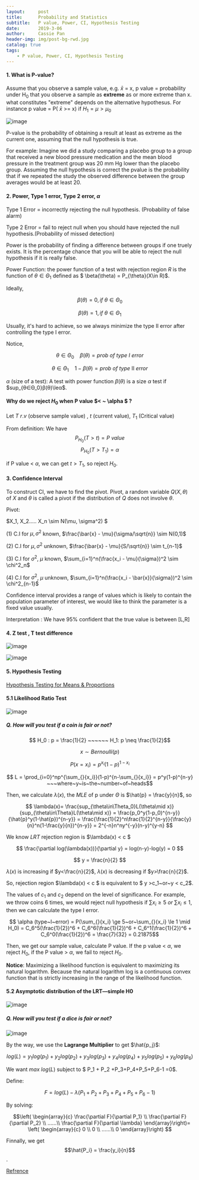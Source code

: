 ```yaml
---
layout:     post
title:      Probability and Statistics
subtitle:   P value, Power, CI, Hypothesis Testing
date:       2019-3-06
author:     Cassie Pan
header-img: img/post-bg-rwd.jpg 
catalog: true
tags:
    - P value, Power, CI, Hypothesis Testing
---
```

#### 1. What is P-value?

Assume that you observe a sample value, e.g. $\bar{x}$ = x, p value = probability under H<sub>0</sub> that you observe a sample as **extreme** as or more extreme than x.
    what constitutes "extreme" depends on the alternative hypothesus.
For instance p value = P( $\bar{x}$ >= x) if $H_1 = \mu > \mu_0$

![image](https://github.com/manpanmanpan/manpanmanpan.github.io/blob/master/img/1552449630(1).jpg?raw=true)

P-value is the probability of obtaining a result at least as extreme as the current one, assuming that the null hypothesis is true.

For example:
Imagine we did a study comparing a placebo group to a group that received a new blood pressure medication and the mean blood pressure in the treatment group was 20 mm Hg lower than the placebo group. Assuming the null hypothesis is correct the pvalue is the probability that if we repeated the study the observed difference between the group averages would be at least 20.

#### 2.  Power, Type 1 error, Type 2 error, $\alpha$

Type 1 Error = incorrectly rejecting the null hypothesis. (Probability of false alarm)

Type 2 Error = fail to reject null when you should have rejected the null hypothesis.(Probability of missed detection)

Power is the probability of finding a difference between groups if one truely exists. It is the percentage chance that you will be able to reject the null hypothesis if it is really false.

Power Function: the power function of a test with rejection region $R$ is the function of $\theta \in \Theta_1$ defined as $ \beta(\theta) = P_{\theta}(X\in R)$.

Ideally,

$$ \beta(\theta) = 0, if~ \theta \in \Theta_0$$

$$\beta(\theta) = 1, if~ \theta \in \Theta_1$$

Usually, it's hard to achieve, so we always minimize the type Ⅱ error after controlling the type I error.

Notice,

$$ \theta\in\Theta_0 ~~~~ \beta(\theta) = prob~of~type~I~error$$

$$ \theta\in\Theta_1 ~~~~ 1- \beta(\theta) = prob~of~type~Ⅱ~error$$

$\alpha$ (size of a test): A test with power function $\beta(\theta)$ is a size $\alpha$ test if $sup_{θ∈Θ_0}β(θ)\leα$.

#### Why do we reject $H_0$ when P value $< ~ \alpha $ ?

Let $T ~r.v$ (observe sample value) , $t$ (current value), $T_1$ (Critical value)

From definition: We have 
$$ P_{H_0}(T>t) = P~value $$
$$ P_{H_0}(T>T_1) = \alpha$$

if P value < $\alpha$, we can get $t> T_1$, so reject $H_0$.

#### 3. Confidence Interval 

To construct CI, we have to find the pivot.
Pivot, a random variable $Q(X,θ)$ of $X$ and $θ$ is called a pivot if the distribution of $Q$ does not involve $\theta$.

Pivot:

$X_1, X_2..... X_n \sim N(\mu, \sigma^2) $

(1) C.I for $\mu, \sigma^2$ known,  $\frac{\bar{x} - \mu}{\sigma/\sqrt{n}} \sim N(0,1)$

(2) C.I for $\mu, \sigma^2$ unknown, $\frac{\bar{x} - \mu}{S/\sqrt{n}} \sim t_{n-1}$

(3) C.I for $\sigma^2$, $\mu$ known,  $\sum_{i=1}^n(\frac{x_i - \mu}{\sigma})^2 \sim \chi^2_n$

(4) C.I for $\sigma^2$, $\mu$ unknown,  $\sum_{i=1}^n(\frac{x_i - \bar{x}}{\sigma})^2 \sim \chi^2_{n-1}$

Confidence interval provides a range of values which is likely to contain the population parameter of interest, we would like to think the parameter is a fixed value usually.

Interpretation : We have 95% confident that the true value is between [L,R]

#### 4. Z test , T test difference 

![image](https://github.com/manpanmanpan/manpanmanpan.github.io/blob/master/img/1551516293(1).jpg?raw=true)

![image](https://github.com/manpanmanpan/manpanmanpan.github.io/blob/master/img/1551936871(1).png?raw=true)

#### 5. Hypothesis Testing

[Hypothesis Testing for Means & Proportions](http://sphweb.bumc.bu.edu/otlt/MPH-Modules/BS/BS704_HypothesisTest-Means-Proportions/BS704_HypothesisTest-Means-Proportions_print.html)

#### 5.1 Likelihood Ratio Test

![image](https://github.com/manpanmanpan/manpanmanpan.github.io/blob/master/img/1551948361(1).jpg?raw=true)

##### Q. How will you test if a coin is fair or not?

$$ H_0 : p = \frac{1}{2} ~~~~~~ H_1: p \neq \frac{1}{2}$$

$$ x \sim Bernoulli(p)$$

$$ P(x=x_i) = p^{x_i}(1-p)^{1-{x_i}} $$

$$ L = \prod_{i=0}^np^{\sum_{}{x_i}}(1-p)^{n-\sum_{}{x_i}} = p^y(1-p)^{n-y} ~~~where~y~is~the~number~of~heads$$

Then, we calculate $\lambda(x)$, the $MLE$ of p under $\Theta$ is $\hat{p} = \frac{y}{n}$, so

$$ \lambda(x)= \frac{sup_{\theta\in\Theta_0}L(\theta\mid x)}{sup_{\theta\in\Theta}L(\theta\mid x)} = \frac{p_0^y(1-p_0)^{n-y}}{\hat{p}^y(1-\hat{p})^{n-y}} = \frac{\frac{1}{2}^n\frac{1}{2}^{n-y}}{\frac{y}{n}^n(1-\frac{y}{n})^{n-y}} = 2^{-n}n^ny^{-y}(n-y)^{y-n}   $$

We know $LRT$ rejection region is $\lambda(x) < c $

$$ \frac{\partial log(\lambda(x))}{\partial y} = log(n-y)-log(y) = 0 $$

$$ y = \frac{n}{2} $$

$\lambda(x)$ is increasing if $y<\frac{n}{2}$, $\lambda(x)$ is decreasing if $y>\frac{n}{2}$.

So, rejection region $\lambda(x) < c $ is equivalent to $ y >c_1~or~y < c_2$.

The values of $c_1$ and $c_2$ depend on the level of significance. For example, we throw coins 6 times, we would reject null hypothesis if $\sum_{}{x_i} \ge 5~or~\sum_{}{x_i} \le 1$, then we can calculate the type I error.

$$ \alpha (type~I~error) = P(\sum_{}{x_i} \ge 5~or~\sum_{}{x_i} \le 1 \mid H_0) = C_6^5(\frac{1}{2})^6 + C_6^6(\frac{1}{2})^6 + C_6^1(\frac{1}{2})^6 + C_6^0(\frac{1}{2})^6 = \frac{7}{32} = 0.21875$$

Then, we get our sample value, calculate P value. If the p value < $\alpha$, we reject $H_0$, if the P value > $\alpha$, we fail to reject $H_0$.

**Notice**: Maximizing a likelihood function is equivalent to maximizing its natural logarithm. Because the natural logarithm log is a continuous convex function that is strictly increasing in the range of the likelihood function.

#### 5.2 Asymptotic distribution of the LRT—simple H0

![image](https://github.com/manpanmanpan/manpanmanpan.github.io/blob/master/img/1551995331(1).jpg?raw=true)

##### Q. How will you test if a dice is fair or not?

![image](https://github.com/manpanmanpan/manpanmanpan.github.io/blob/master/img/1551997096.jpg?raw=true)



By the way, we use the **Lagrange Multiplier** to get $\hat{p_j}$:

$$ log(L) = y_1log(p_1) + y_2log(p_2) + y_3log(p_3) + y_4log(p_4) + y_5log(p_5) + y_6log(p_6) $$

We want $max~log(L)$ subject to $ P_1 + P_2 +P_3+P_4+P_5+P_6-1 =0$.

Define:

$$ F = log(L) - \lambda(P_1 + P_2 +P_3+P_4+P_5+P_6-1) $$

By solving:

$$\left( \begin{array}{c}
    \frac{\partial F}{\partial P_1}  \\
    \frac{\partial F}{\partial P_2}  \\
    ......\\
    \frac{\partial F}{\partial \lambda}
\end{array}\right)=
\left( \begin{array}{c}
    0  \\
    0  \\
    ......\\
    0
\end{array}\right)
$$

Finnally, we get $$\hat{P_i} = \frac{y_i}{n}$$.

 [Refrence](https://chunhanli.github.io/2019/02/23/Statistic_inference/)
